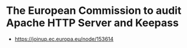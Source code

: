 # The European Commission to audit Apache HTTP Server and Keepass

- https://joinup.ec.europa.eu/node/153614
